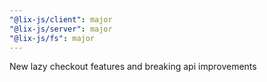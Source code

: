 ```yaml
---
"@lix-js/client": major
"@lix-js/server": major
"@lix-js/fs": major
---
```


New lazy checkout features and breaking api improvements
